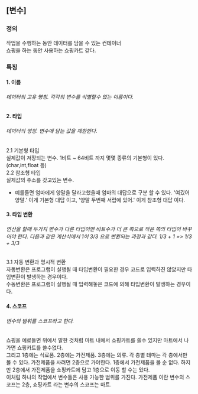 ## [변수]
### 정의
작업을 수행하는 동안 데이터를 담을 수 있는 컨테이너  
쇼핑을 하는 동안 사용하는 쇼핑카트 같다.  
  
### 특징
#### 1. 이름  
###### 데이터의 고유 명칭. 각각의 변수를 식별할수 있는 이름이다.

#### 2. 타입  
###### 데이터의 명칭. 변수에 담는 값을 제한한다.
2.1 기본형 타입  
실제값이 저장되는 변수. 1비트 ~  64비트 까지 몇몇 종류의 기본형이 있다. (char,int,float 등)  
2.2 참조형 타입  
실제값의 주소를 갖고있는 변수.  
* 예를들면 엄마에게 양말을 달라고했을때 엄마의 대답으로 구분 할 수 있다. '여깄어 양말.' 이게 기본형 대답 이고, '양말 두번째 서랍에 있어.' 이게 참조형 대답 이다.

#### 3. 타입 변환 
###### 연산을 할때 두가지 변수가 다른 타입이면 비트수가 더 큰 쪽으로 작은 쪽의 타입이 바꾸어야 한다. 다음과 같은 계산식에서 1이 3/3 으로 변환되는 과정과 같다. 1/3 + 1 => 1/3 + 3/3  
3.1 자동 변환과 명시적 변환  
자동변환은 프로그램이 실행될 때 타입변환이 필요한 경우 코드로 입력하진 않았지만 타입변환이 발생하는 경우이다.  
수동변환은 프로그램이 실행될 때 입력해놓은 코드에 의해 타입변환이 발생하는 경우이다. 

#### 4. 스코프    
###### 변수의 범위를 스코프라고 한다.  
쇼핑을 예로들면 위에서 말한 것처럼 마트 내에서 쇼핑카트를 쓸수 있지만 마트에서 나가면 쇼핑카트를 쓸수없다.  
그리고 1층에는 식료품. 2층에는 가전제품. 3층에는 의류. 각 층별 테마는 각 층에서만 볼 수 있다. 
가전제품을 사려면 2층으로 가야한다. 1층에서 가전제품을 볼 순 없다. 
하지만 2층에서 가전제품을 쇼핑카트에 담고 1층으로 이동 할 수는 있다.  
이처럼 하나의 작업에서 변수들은 사용 가능한 범위를 가진다. 가전제품 이란 변수의 스코프는 2층, 쇼핑카트 라는 변수의 스코프는 마트.